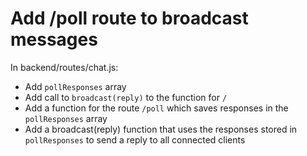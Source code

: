 # Add /poll route to broadcast messages #

In backend/routes/chat.js:
* Add `pollResponses` array
* Add call to `broadcast(reply)` to the function for `/`
* Add a function for the route `/poll` which saves responses in the `pollResponses` array
* Add a broadcast(reply) function that uses the responses stored in `pollResponses` to send a reply to all connected clients